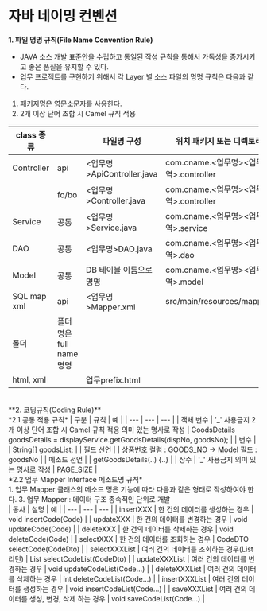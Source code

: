 # 자바 네이밍 컨벤션
**1. 파일 명명 규칙(File Name Convention Rule)**
- JAVA 소스 개발 표준안을 수립하고 통일된 작성 규칙을 통해서 가독성을 증가시키고 좋은 품질을 유지할 수 있다.
- 업무 프로젝트를 구현하기 위해서 각 Layer 별 소스 파일의 명명 규칙은 다음과 같다.
1. 패키지명은 영문소문자를 사용한다.
2. 2개 이상 단어 조합 시 Camel  규칙 적용

| class 종류 || 파일명 구성  | 위치 패키지 또는 디렉토리  | 예 |
|---|---|---|---|---|
| Controller | api  | <업무명>ApiController.java  |  com.cname.<업무명><업무영역>.controller | DisplayApiController.java |
|| fo/bo | <업무명>Controller.java  |  com.cname.<업무명><업무영역>.controller | DisplayController.java |
| Service | 공통 | <업무명>Service.java | com.cname.<업무명><업무영역>.service | DisplayService.java |
| DAO | 공통 | <업무명>DAO.java | com.cname.<업무명><업무영역>.dao | DisplayDAO.java |
| Model | 공통 | DB 테이블 이름으로 명명 | com.cname.<업무명><업무영역>.model | GoodsBase.java |
| SQL map xml | api | <업무명>Mapper.xml | src/main/resources/mapper/ | DisplayMapper.xml |
| 폴더 | 폴더명은 full name 명명 |  |  | ex) admin(O) , ad(X) |
| html, xml |  | 업무prefix.html |  | ex) stSearch.html |
<br>
**2. 코딩규칙(Coding Rule)**
<br>
*2.1 공통 적용 규칙*
| 구분 | 규칙 | 예 |
| --- | --- | --- |
| 객체 변수 | '_' 사용금지  2개 이상 단어 조합 시 Camel 규칙 적용  의미 있는 명사로 작성 | GoodsDetails goodsDetails = displayService.getGoodsDetails(dispNo, goodsNo); |
| 변수 |  | String[] goodsList; |
| 필드 선언 |  | 상품번호 컬럼 : GOODS_NO → Model 필드 : goodsNo |
| 메소드 선언 |  | getGoodsDetails(..) {..} |
| 상수 | '_' 사용금지  의미 있는 명사로 작성 | PAGE_SIZE |
<br>
*2.2 업무 Mapper Interface 메소드명 규칙*
<br>
1. 업무 Mapper 클래스의 메소드 명은 기능에 따라 다음과 같은 형태로 작성하여야 한다.
3. 업무 Mapper : 데이터 구조 종속적인 단위로 개발
<br>
| 동사 | 설명 | 예 |
| --- | --- | --- |
| insertXXX | 한 건의 데이터를 생성하는 경우 | void insertCode(Code) |
| updateXXX | 한 건의 데이터를 변경하는 경우 | void updateCode(Code) |
| deleteXXX | 한 건의 데이터를 삭제하는 경우 | void deleteCode(Code) |
| selectXXX | 한 건의 데이터를 조회하는 경우 | CodeDTO selectCode(CodeDto) |
| selectXXXList | 여러 건의 데이터를 조회하는 경우(List<DTO>리턴) | List selectCodeList(CodeDto) |
| updateXXXList | 여러 건의 데이터를 변경하는 경우 | void updateCodeList(Code...) |
| deleteXXXList | 여러 건의 데이터를 삭제하는 경우 | int deleteCodeList(Code...) |
| insertXXXList | 여러 건의 데이터를 생성하는 경우 | void insertCodeList(Code...) |
| saveXXXList | 여러 건의 데이터를 생성, 변경, 삭제 하는 경우 | void saveCodeList(Code...) |
